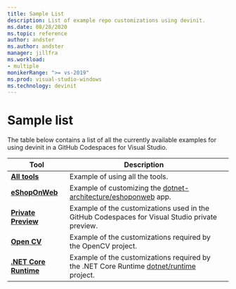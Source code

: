 ```yaml
---
title: Sample List
description: List of example repo customizations using devinit.
ms.date: 08/28/2020
ms.topic: reference
author: andster
ms.author: andster
manager: jillfra
ms.workload:
- multiple
monikerRange: ">= vs-2019"
ms.prod: visual-studio-windows
ms.technology: devinit
---
```

# Sample list

The table below contains a list of all the currently available examples for using devinit in a GitHub Codespaces for Visual Studio.

| Tool                                             | Description                                                                                                                  |   |
|--------------------------------------------------|------------------------------------------------------------------------------------------------------------------------------|---|
| [**All tools**](Sample-AllTool.md)               | Example of using all the tools.                                                                                              |   |
| [**eShopOnWeb**](Sample-eShopOnWeb.md)           | Example of customizing the [dotnet-architecture/eshoponweb](https://github.com/dotnet-architecture/eShopOnWeb) app.          |   |
| [**Private Preview**](Sample-privatePreview.md)  | Example of the customizations used in the GitHub Codespaces for Visual Studio private preview.                               |   |
| [**Open CV**](Sample-OpenCV.md)                  | Example of the customizations required by the OpenCV project.                                                                |   |
| [**.NET Core Runtime**](Sample-dotnetruntime.md) | Example of the customizations required by the .NET Core Runtime [dotnet/runtime](https://github.com/dotnet/runtime) project. |   |
